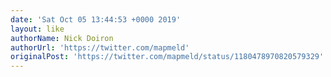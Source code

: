 ```yaml
---
date: 'Sat Oct 05 13:44:53 +0000 2019'
layout: like
authorName: Nick Doiron
authorUrl: 'https://twitter.com/mapmeld'
originalPost: 'https://twitter.com/mapmeld/status/1180478970820579329'
---
```

